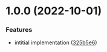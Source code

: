 # 1.0.0 (2022-10-01)


### Features

* intitial implementation ([325b5e6](https://github.com/bogadana/semantic-release-cargo/commit/325b5e60d8734a562008da01db524430ee012446))
